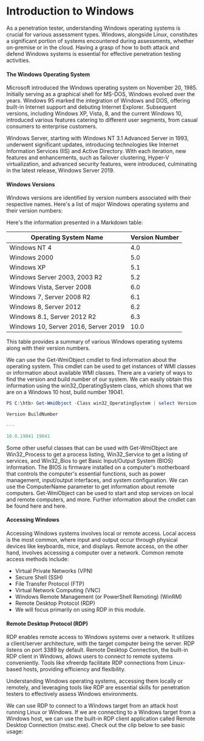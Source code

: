 # Introduction to Windows

As a penetration tester, understanding Windows operating systems is crucial for various assessment types. Windows, alongside Linux, constitutes a significant portion of systems encountered during assessments, whether on-premise or in the cloud. Having a grasp of how to both attack and defend Windows systems is essential for effective penetration testing activities.

#### The Windows Operating System

Microsoft introduced the Windows operating system on November 20, 1985. Initially serving as a graphical shell for MS-DOS, Windows evolved over the years. Windows 95 marked the integration of Windows and DOS, offering built-in Internet support and debuting Internet Explorer. Subsequent versions, including Windows XP, Vista, 8, and the current Windows 10, introduced various features catering to different user segments, from casual consumers to enterprise customers.

Windows Server, starting with Windows NT 3.1 Advanced Server in 1993, underwent significant updates, introducing technologies like Internet Information Services (IIS) and Active Directory. With each iteration, new features and enhancements, such as failover clustering, Hyper-V virtualization, and advanced security features, were introduced, culminating in the latest release, Windows Server 2019.

#### Windows Versions

Windows versions are identified by version numbers associated with their respective names. Here's a list of major Windows operating systems and their version numbers:

Here's the information presented in a Markdown table:

| Operating System Name                | Version Number |
| ------------------------------------ | -------------- |
| Windows NT 4                         | 4.0            |
| Windows 2000                         | 5.0            |
| Windows XP                           | 5.1            |
| Windows Server 2003, 2003 R2         | 5.2            |
| Windows Vista, Server 2008           | 6.0            |
| Windows 7, Server 2008 R2            | 6.1            |
| Windows 8, Server 2012               | 6.2            |
| Windows 8.1, Server 2012 R2          | 6.3            |
| Windows 10, Server 2016, Server 2019 | 10.0           |

This table provides a summary of various Windows operating systems along with their version numbers.

We can use the Get-WmiObject cmdlet to find information about the operating system. This cmdlet can be used to get instances of WMI classes or information about available WMI classes. There are a variety of ways to find the version and build number of our system. We can easily obtain this information using the win32_OperatingSystem class, which shows that we are on a Windows 10 host, build number 19041.

```ps1
PS C:\htb> Get-WmiObject -Class win32_OperatingSystem | select Version,BuildNumber

Version BuildNumber

---

10.0.19041 19041
```

Some other useful classes that can be used with Get-WmiObject are Win32_Process to get a process listing, Win32_Service to get a listing of services, and Win32_Bios to get Basic Input/Output System (BIOS) information. The BIOS is firmware installed on a computer's motherboard that controls the computer's essential functions, such as power management, input/output interfaces, and system configuration. We can use the ComputerName parameter to get information about remote computers. Get-WmiObject can be used to start and stop services on local and remote computers, and more. Further information about the cmdlet can be found here and here.

#### Accessing Windows

Accessing Windows systems involves local or remote access. Local access is the most common, where input and output occur through physical devices like keyboards, mice, and displays. Remote access, on the other hand, involves accessing a computer over a network. Common remote access methods include:

- Virtual Private Networks (VPN)
- Secure Shell (SSH)
- File Transfer Protocol (FTP)
- Virtual Network Computing (VNC)
- Windows Remote Management (or PowerShell Remoting) (WinRM)
- Remote Desktop Protocol (RDP)
- We will focus primarily on using RDP in this module.

#### Remote Desktop Protocol (RDP)

RDP enables remote access to Windows systems over a network. It utilizes a client/server architecture, with the target computer being the server. RDP listens on port 3389 by default. Remote Desktop Connection, the built-in RDP client in Windows, allows users to connect to remote systems conveniently. Tools like xfreerdp facilitate RDP connections from Linux-based hosts, providing efficiency and flexibility.

Understanding Windows operating systems, accessing them locally or remotely, and leveraging tools like RDP are essential skills for penetration testers to effectively assess Windows environments.

We can use RDP to connect to a Windows target from an attack host running Linux or Windows. If we are connecting to a Windows target from a Windows host, we can use the built-in RDP client application called Remote Desktop Connection (mstsc.exe). Check out the clip below to see basic usage:
